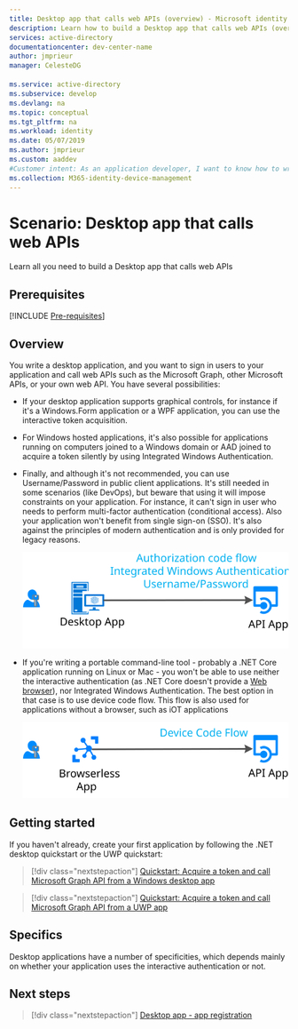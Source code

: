 ```yaml
---
title: Desktop app that calls web APIs (overview) - Microsoft identity platform
description: Learn how to build a Desktop app that calls web APIs (overview |)
services: active-directory
documentationcenter: dev-center-name
author: jmprieur
manager: CelesteDG

ms.service: active-directory
ms.subservice: develop
ms.devlang: na
ms.topic: conceptual
ms.tgt_pltfrm: na
ms.workload: identity
ms.date: 05/07/2019
ms.author: jmprieur
ms.custom: aaddev 
#Customer intent: As an application developer, I want to know how to write a Desktop app that calls web APIs using the Microsoft identity platform for developers.
ms.collection: M365-identity-device-management
---
```


# Scenario: Desktop app that calls web APIs

Learn all you need to build a Desktop app that calls web APIs

## Prerequisites

[!INCLUDE [Pre-requisites](../../../includes/active-directory-develop-scenarios-prerequisites.md)]

## Overview

You write a desktop application, and you want to sign in users to your application and call web APIs such as the Microsoft Graph, other Microsoft APIs, or your own web API. You have several possibilities:

- If your desktop application supports graphical controls, for instance if it's a Windows.Form application or a WPF application, you can use the interactive token acquisition.
- For Windows hosted applications, it's also possible for applications running on computers joined to a Windows domain or AAD joined to acquire a token silently by using Integrated Windows Authentication.
- Finally, and although it's not recommended, you can use Username/Password in public client applications. It's still needed in some scenarios (like DevOps), but beware that using it will impose constraints
  on your application. For instance, it can't sign in user who needs to perform multi-factor authentication (conditional access). Also your application won't benefit from single sign-on (SSO).
  It's also against the principles of modern authentication and is only provided for legacy reasons.

  ![Desktop application](media/scenarios/desktop-app.svg)

- If you're writing a portable command-line tool - probably a .NET Core application running on Linux or Mac - you won't be able to use neither the interactive authentication (as .NET Core doesn't provide a [Web browser](https://aka.ms/msal-net-uses-web-browser)),
  nor Integrated Windows Authentication. The best option in that case is to use device code flow. This flow is also used for applications without a browser, such as  iOT applications

  ![Browserless application](media/scenarios/device-code-flow-app.svg)

## Getting started

If you haven't already, create your first application by following the .NET desktop quickstart or the UWP quickstart:

> [!div class="nextstepaction"]
> [Quickstart: Acquire a token and call Microsoft Graph API from a Windows desktop app](./quickstart-v2-windows-desktop.md)


> [!div class="nextstepaction"]
> [Quickstart: Acquire a token and call Microsoft Graph API from a UWP app](./quickstart-v2-uwp.md)

## Specifics

Desktop applications have a number of specificities, which depends mainly on whether your application uses the interactive authentication or not.

## Next steps

> [!div class="nextstepaction"]
> [Desktop app - app registration](scenario-desktop-app-registration.md)
